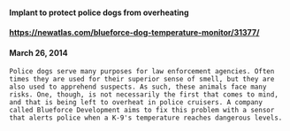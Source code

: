 #### Implant to protect police dogs from overheating
#### https://newatlas.com/blueforce-dog-temperature-monitor/31377/
#### March 26, 2014
```Police dogs serve many purposes for law enforcement agencies. Often times they are used for their superior sense of smell, but they are also used to apprehend suspects. As such, these animals face many risks. One, though, is not necessarily the first that comes to mind, and that is being left to overheat in police cruisers. A company called Blueforce Development aims to fix this problem with a sensor that alerts police when a K-9's temperature reaches dangerous levels.```
